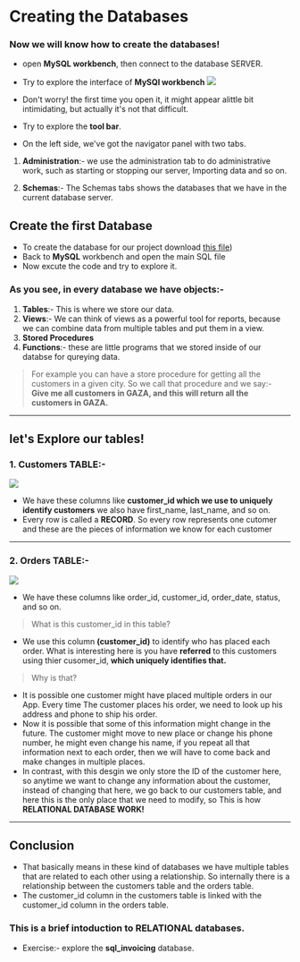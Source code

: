# Creating the Databases
### Now we will know how to create the databases!

* open **MySQL workbench**, then connect to the database SERVER.

* Try to explore the interface of **MySQl workbench**
![](https://i.imgur.com/PnKqaa2.png)

* Don't worry! the first time you open it, it might appear alittle bit intimidating, but actually it's not that difficult.

* Try to explore the **tool bar**.
* On the left side, we've got the navigator panel with two tabs.
1. **Administration**:- we use the administration tab to do administrative work, such as starting or stopping our server, Importing data and so on.


2. **Schemas**:- The Schemas tabs shows the databases that we have in the current database server.



## Create the first Database
* To create the database for our project download [this file](https://drive.google.com/drive/folders/1AvR2mX_bPWd-Y9_Q93GCtPDmjvt-nB-i?usp=sharing))
* Back to **MySQL** workbench and open the main SQL file
* Now excute the code and try to explore it.

### As you see, in every database we have objects:- 
1. **Tables**:- This is where we store our data.
2. **Views**:- We can think of views as a powerful tool for reports, because we can combine data from multiple tables and put them in a view.
3. **Stored Procedures**
4. **Functions**:- these are little programs that we stored inside of our databse for qureying data.

> For example you can have a store procedure for getting all the customers in a given city. So we call that procedure and we say:- **Give me all customers in GAZA, and this will return all the customers in GAZA.**


---

## let's Explore our tables!
### 1. Customers TABLE:-
![](https://i.imgur.com/REOeKy4.png)
* We have these columns like **customer_id which we use to uniquely identify customers** we also have first_name, last_name, and so on.
* Every row is called a **RECORD**. So every row represents one cutomer and these are the pieces of information we know for each customer


---

### 2. Orders TABLE:-
![](https://i.imgur.com/pSAhktd.png)

* We have these columns like order_id, customer_id, order_date, status, and so on.


> What is this customer_id in this table?

* We use this column **(customer_id)** to identify who has placed each order. What is interesting here is you have **referred** to this customers using thier cusomer_id, **which uniquely identifies that.**

> Why is that?
* It is possible one customer might have placed multiple orders in our App. Every time The customer places his order, we need to look up his address and phone to ship his order. 
* Now it is possible that some of this information might change in the future. The customer might move to new place or change his phone number, he might even change his name, if you repeat all that information next to each order, then we will have to come back and make changes in multiple places.
* In contrast, with this desgin we only store the ID of the customer here, so anytime we want to change any information about the customer, instead of changing that here, we go back to our customers table, and here this is the only place that we need to modify, so This is how **RELATIONAL DATABASE WORK!**


---

## Conclusion
* That basically means in these kind of databases we have multiple tables that are related to each other using a relationship. So internally there is a relationship between the customers table and the orders table. 
* The customer_id column in the customers table is linked with the customer_id column in the orders table.

### This is a brief intoduction to RELATIONAL databases.


* Exercise:- explore the **sql_invoicing** database.
